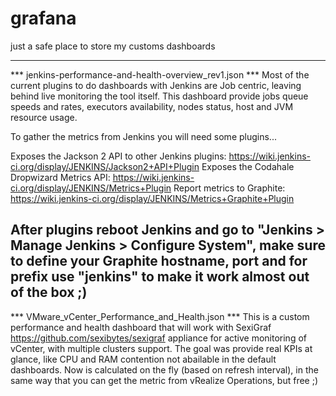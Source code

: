 # grafana
just a safe place to store my customs dashboards

------------------------------------------------------------------------
***	jenkins-performance-and-health-overview_rev1.json ***
Most of the current plugins to do dashboards with Jenkins are Job centric, leaving behind live monitoring the tool itself. This dashboard provide jobs queue speeds and rates, executors availability, nodes status, host and JVM resource usage.

To gather the metrics from Jenkins you will need some plugins...

Exposes the Jackson 2 API to other Jenkins plugins: https://wiki.jenkins-ci.org/display/JENKINS/Jackson2+API+Plugin Exposes the Codahale Dropwizard Metrics API: https://wiki.jenkins-ci.org/display/JENKINS/Metrics+Plugin Report metrics to Graphite: https://wiki.jenkins-ci.org/display/JENKINS/Metrics+Graphite+Plugin

After plugins reboot Jenkins and go to "Jenkins > Manage Jenkins > Configure System", make sure to define your Graphite hostname, port and for prefix use "jenkins" to make it work almost out of the box ;)
------------------------------------------------------------------------
*** VMware_vCenter_Performance_and_Health.json ***
This is a custom performance and health dashboard that will work with SexiGraf https://github.com/sexibytes/sexigraf appliance for active monitoring of vCenter, with multiple clusters support. The goal was provide real KPIs at glance, like CPU and RAM contention not abailable in the default dashboards. Now is calculated on the fly (based on refresh interval), in the same way that you can get the metric from vRealize Operations, but free ;)
